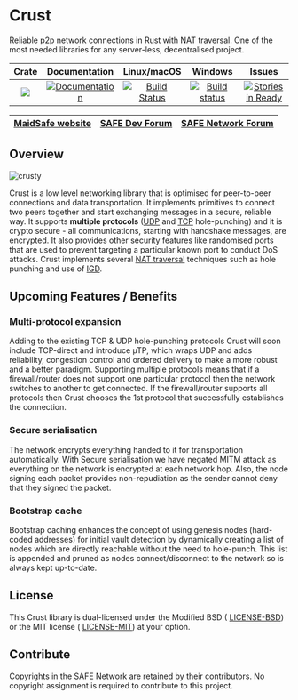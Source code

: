 # Crust

Reliable p2p network connections in Rust with NAT traversal. One of the most needed libraries for any server-less, decentralised project.

|Crate|Documentation|Linux/macOS|Windows|Issues|
|:---:|:-----------:|:--------:|:-----:|:----:|
|[![](http://meritbadge.herokuapp.com/crust)](https://crates.io/crates/crust)|[![Documentation](https://docs.rs/crust/badge.svg)](https://docs.rs/crust)|[![Build Status](https://travis-ci.com/maidsafe/crust.svg?branch=master)](https://travis-ci.com/maidsafe/crust)|[![Build status](https://ci.appveyor.com/api/projects/status/ajw6ab26p86jdac4/branch/master?svg=true)](https://ci.appveyor.com/project/MaidSafe-QA/crust/branch/master)|[![Stories in Ready](https://badge.waffle.io/maidsafe/crust.png?label=ready&title=Ready)](https://waffle.io/maidsafe/crust)|

| [MaidSafe website](https://maidsafe.net) | [SAFE Dev Forum](https://forum.safedev.org) | [SAFE Network Forum](https://safenetforum.org) |
|:----------------------------------------:|:-------------------------------------------:|:----------------------------------------------:|

<a name="overview"></a>
## Overview

![crusty](https://github.com/maidsafe/crust/blob/master/img/crust-diagram_1024.png?raw=true)

Crust is a low level networking library that is optimised for peer-to-peer connections and data transportation. It implements primitives to connect two peers together and start exchanging messages in a secure, reliable way. It supports **multiple protocols** ([UDP](https://en.wikipedia.org/wiki/User_Datagram_Protocol) and [TCP](https://en.wikipedia.org/wiki/Transmission_Control_Protocol) hole-punching) and it is crypto secure - all communications, starting with handshake messages, are encrypted. It also provides other security features like randomised ports that are used to prevent targeting a particular known port to conduct DoS attacks. Crust implements several [NAT traversal](https://en.wikipedia.org/wiki/NAT_traversal) techniques such as hole punching and use of [IGD](https://en.wikipedia.org/wiki/Internet_Gateway_Device_Protocol).


<a name="features"></a>
## Upcoming Features / Benefits

<a name="multiprotocol"></a>
### Multi-protocol expansion
Adding to the existing TCP & UDP hole-punching protocols Crust will soon include TCP-direct and introduce µTP, which wraps UDP and adds reliability, congestion control and ordered delivery to make a more robust and a better paradigm. Supporting multiple protocols means that if a firewall/router does not support one particular protocol then the network switches to another to get connected. If the firewall/router supports all protocols then Crust chooses the 1st protocol that successfully establishes the connection.

<a name="serialisation"></a>
### Secure serialisation
The network encrypts everything handed to it for transportation automatically. With Secure serialisation we have negated MITM attack as everything on the network is encrypted at each network hop. Also, the node signing each packet provides non-repudiation as the sender cannot deny that they signed the packet.

<a name="bootstrap"></a>
### Bootstrap cache
Bootstrap caching enhances the concept of using genesis nodes (hard-coded addresses) for initial vault detection by dynamically creating a list of nodes which are directly reachable without the need to hole-punch. This list is appended and pruned as nodes connect/disconnect to the network so is always kept up-to-date.

<a name="license"></a>
## License
This Crust library is dual-licensed under the Modified BSD ( [LICENSE-BSD](https://opensource.org/licenses/BSD-3-Clause)) or the MIT license ( [LICENSE-MIT](http://opensource.org/licenses/MIT)) at your option.

<a name="contribute"></a>
## Contribute
Copyrights in the SAFE Network are retained by their contributors. No copyright assignment is required to contribute to this project.
